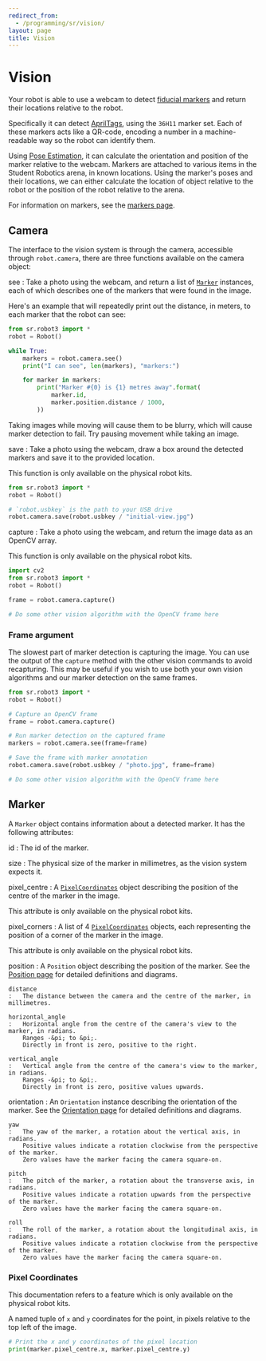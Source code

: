 ```yaml
---
redirect_from:
  - /programming/sr/vision/
layout: page
title: Vision
---
```


# Vision

Your robot is able to use a webcam to detect [fiducial markers](https://en.wikipedia.org/wiki/Fiducial_marker) and return their locations relative to the robot.

Specifically it can detect [AprilTags](https://april.eecs.umich.edu/software/apriltag), using the `36H11` marker set.
Each of these markers acts like a QR-code, encoding a number in a machine-readable way so the robot can identify them.

Using [Pose Estimation](https://en.wikipedia.org/wiki/3D_pose_estimation), it can calculate the orientation and position of the marker relative to the webcam.
Markers are attached to various items in the Student Robotics arena, in known locations.
Using the marker's poses and their locations, we can either calculate the location of object relative to the robot or the position of the robot relative to the arena.

For information on markers, see the [markers page](./markers).

## Camera

The interface to the vision system is through the camera, accessible through `robot.camera`, there are three functions available on the camera object:

see
:   Take a photo using the webcam, and return a list of [`Marker`](#marker) instances, each of which describes one of the markers that were found in the image.

Here's an example that will repeatedly print out the distance, in meters, to each marker that the robot can see:

~~~~~ python
from sr.robot3 import *
robot = Robot()

while True:
    markers = robot.camera.see()
    print("I can see", len(markers), "markers:")

    for marker in markers:
        print("Marker #{0} is {1} metres away".format(
            marker.id,
            marker.position.distance / 1000,
        ))
~~~~~

<div class="info">
Taking images while moving will cause them to be blurry, which will cause marker detection to fail.
Try pausing movement while taking an image.
</div>

save
:   Take a photo using the webcam, draw a box around the detected markers and save it to the provided location.
    <div class="info">
      This function is only available on the physical robot kits.
    </div>

~~~~~ python
from sr.robot3 import *
robot = Robot()

# `robot.usbkey` is the path to your USB drive
robot.camera.save(robot.usbkey / "initial-view.jpg")
~~~~~

capture
:   Take a photo using the webcam, and return the image data as an OpenCV array.
    <div class="info">
      This function is only available on the physical robot kits.
    </div>

~~~~~ python
import cv2
from sr.robot3 import *
robot = Robot()

frame = robot.camera.capture()

# Do some other vision algorithm with the OpenCV frame here
~~~~~


### Frame argument

The slowest part of marker detection is capturing the image.
You can use the output of the `capture` method with the other vision commands to avoid recapturing.
This may be useful if you wish to use both your own vision algorithms and our marker detection on the same frames.

~~~~~ python
from sr.robot3 import *
robot = Robot()

# Capture an OpenCV frame
frame = robot.camera.capture()

# Run marker detection on the captured frame
markers = robot.camera.see(frame=frame)

# Save the frame with marker annotation
robot.camera.save(robot.usbkey / "photo.jpg", frame=frame)

# Do some other vision algorithm with the OpenCV frame here
~~~~~


## Marker

A `Marker` object contains information about a detected marker.
It has the following attributes:

id
:   The id of the marker.

size
:   The physical size of the marker in millimetres, as the vision system expects it.

pixel_centre
:   A [`PixelCoordinates`](#pixel-coordinates) object describing the position of the centre of the marker in the image.
    <div class="info">
      This attribute is only available on the physical robot kits.
    </div>

pixel_corners
:   A list of 4 [`PixelCoordinates`](#pixel-coordinates) objects, each representing the position of a corner of the marker in the image.
    <div class="info">
      This attribute is only available on the physical robot kits.
    </div>

position
:   A `Position` object describing the position of the marker.
    See the [Position page](./position) for detailed definitions and diagrams.

    distance
    :   The distance between the camera and the centre of the marker, in millimetres.

    horizontal_angle
    :   Horizontal angle from the centre of the camera's view to the marker, in radians.
        Ranges -&pi; to &pi;.
        Directly in front is zero, positive to the right.

    vertical_angle
    :   Vertical angle from the centre of the camera's view to the marker, in radians.
        Ranges -&pi; to &pi;.
        Directly in front is zero, positive values upwards.

orientation
:   An `Orientation` instance describing the orientation of the marker.
    See the [Orientation page](./orientation) for detailed definitions and diagrams.

    yaw
    :   The yaw of the marker, a rotation about the vertical axis, in radians.
        Positive values indicate a rotation clockwise from the perspective of the marker.
        Zero values have the marker facing the camera square-on.

    pitch
    :   The pitch of the marker, a rotation about the transverse axis, in radians.
        Positive values indicate a rotation upwards from the perspective of the marker.
        Zero values have the marker facing the camera square-on.

    roll
    :   The roll of the marker, a rotation about the longitudinal axis, in radians.
        Positive values indicate a rotation clockwise from the perspective of the marker.
        Zero values have the marker facing the camera square-on.


### Pixel Coordinates

<div class="info">
  This documentation refers to a feature which is only available on the physical robot kits.
</div>

A named tuple of `x` and `y` coordinates for the point, in pixels relative to the top left of the image.

~~~~~ python
# Print the x and y coordinates of the pixel location
print(marker.pixel_centre.x, marker.pixel_centre.y)
~~~~~
